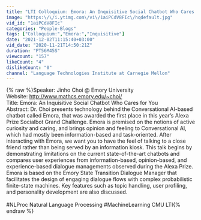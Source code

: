 ```yaml
---
title: "LTI Colloquium: Emora: An Inquisitive Social Chatbot Who Cares for You -- Jinho Choi"
image: "https:\/\/i.ytimg.com\/vi\/1aiPCdV8FIc\/hqdefault.jpg"
vid_id: "1aiPCdV8FIc"
categories: "People-Blogs"
tags: ["Colloquium:","Emora:","Inquisitive"]
date: "2021-12-02T11:15:40+03:00"
vid_date: "2020-11-21T14:50:21Z"
duration: "PT56M45S"
viewcount: "157"
likeCount: "4"
dislikeCount: "0"
channel: "Language Technologies Institute at Carnegie Mellon"
---
```

{% raw %}Speaker: Jinho Choi @ Emory University<br />Website: <a rel="nofollow" target="blank" href="http://www.mathcs.emory.edu/~choi/">http://www.mathcs.emory.edu/~choi/</a><br />Title: Emora: An Inquisitive Social Chatbot Who Cares for You<br />Abstract: Dr. Choi presents technology behind the Conversational AI-based chatbot called Emora, that was awarded the first place in this year’s Alexa Prize Socialbot Grand Challenge. Emora is premised on the notions of active curiosity and caring, and brings opinion and feeling to Conversational AI, which had mostly been information-based and task-oriented. After interacting with Emora, we want you to have the feel of talking to a close friend rather than being served by an information kiosk. This talk begins by demonstrating limitations on the current state-of-the-art chatbots and compares user experiences from information-based, opinion-based, and experience-based dialogue managements observed during the Alexa Prize. Emora is based on the Emory State Transition Dialogue Manager that facilitates the design of engaging dialogue flows with complex probabilistic finite-state machines. Key features such as topic handling, user profiling, and personality development are also discussed.<br /><br />#NLProc Natural Language Processing #MachineLearning CMU LTI{% endraw %}
